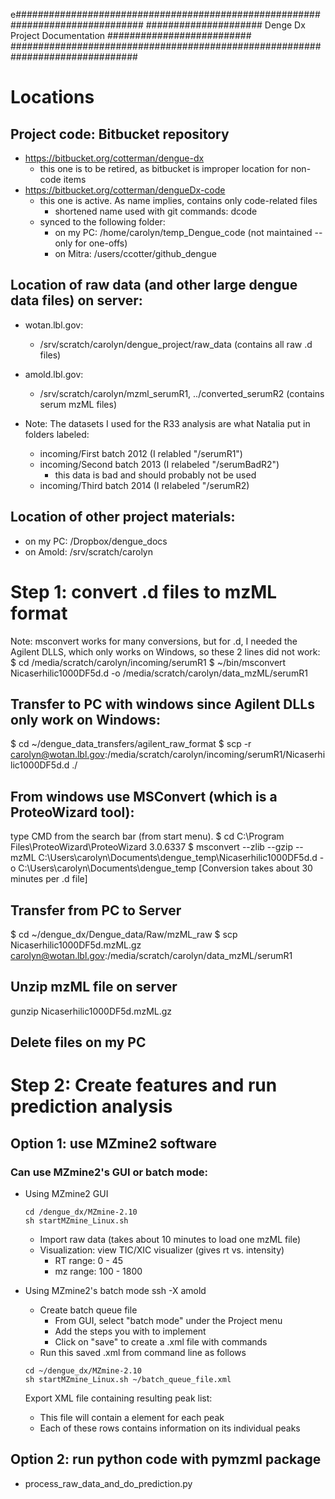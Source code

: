 e###############################################################################
##################### Denge Dx Project Documentation ##########################
###############################################################################

Locations
=========

## Project code: Bitbucket repository
* https://bitbucket.org/cotterman/dengue-dx 
    * this one is to be retired, as bitbucket is improper location for non-code items
* https://bitbucket.org/cotterman/dengueDx-code
    * this one is active. As name implies, contains only code-related files
        * shortened name used with git commands: dcode
    * synced to the following folder:
        * on my PC: /home/carolyn/temp_Dengue_code (not maintained -- only for one-offs)
        * on Mitra: /users/ccotter/github_dengue


## Location of raw data (and other large dengue data files) on server: 
* wotan.lbl.gov: 
    * /srv/scratch/carolyn/dengue_project/raw_data (contains all raw .d files)
* amold.lbl.gov:
    * /srv/scratch/carolyn/mzml_serumR1, ../converted_serumR2 (contains serum mzML files)

* Note: The datasets I used for the R33 analysis are what Natalia put in folders labeled:
    * incoming/First batch 2012 (I relabled "/serumR1")
    * incoming/Second batch 2013 (I relabeled "/serumBadR2")
        * this data is bad and should probably not be used
    * incoming/Third batch 2014 (I relabeled "/serumR2)

## Location of other project materials:
* on my PC: /Dropbox/dengue_docs 
* on Amold: /srv/scratch/carolyn


Step 1: convert .d files to mzML format 
========================================

Note: msconvert works for many conversions, but for .d, I needed the Agilent DLLS, which only works on Windows, so these 2 lines did not work:
  $ cd /media/scratch/carolyn/incoming/serumR1
  $ ~/bin/msconvert Nicaserhilic1000DF5d.d -o /media/scratch/carolyn/data_mzML/serumR1

## Transfer to PC with windows since Agilent DLLs only work on Windows:
$ cd ~/dengue_data_transfers/agilent_raw_format
$ scp -r carolyn@wotan.lbl.gov:/media/scratch/carolyn/incoming/serumR1/Nicaserhilic1000DF5d.d ./

## From windows use MSConvert (which is a ProteoWizard tool):
type CMD from the search bar (from start menu).
$ cd C:\Program Files\ProteoWizard\ProteoWizard 3.0.6337
$ msconvert --zlib --gzip --mzML C:\Users\carolyn\Documents\dengue_temp\Nicaserhilic1000DF5d.d -o C:\Users\carolyn\Documents\dengue_temp
[Conversion takes about 30 minutes per .d file]

## Transfer from PC to Server
$ cd ~/dengue_dx/Dengue_data/Raw/mzML_raw
$ scp Nicaserhilic1000DF5d.mzML.gz carolyn@wotan.lbl.gov:/media/scratch/carolyn/data_mzML/serumR1

## Unzip mzML file on server
gunzip Nicaserhilic1000DF5d.mzML.gz

## Delete files on my PC



Step 2: Create features and run prediction analysis
===================================================

## Option 1: use MZmine2 software

### Can use MZmine2's GUI or batch mode:

* Using MZmine2 GUI
    ```
    cd /dengue_dx/MZmine-2.10
    sh startMZmine_Linux.sh
    ```
    * Import raw data (takes about 10 minutes to load one mzML file)
    * Visualization: view TIC/XIC visualizer (gives rt vs. intensity) 
       * RT range: 0 - 45
       * mz range: 100 - 1800

* Using MZmine2's batch mode
    ssh -X amold

    * Create batch queue file
       * From GUI, select "batch mode" under the Project menu
       * Add the steps you with to implement
       * Click on "save" to create a .xml file with commands
    * Run this saved .xml from command line as follows
    ```
    cd ~/dengue_dx/MZmine-2.10
    sh startMZmine_Linux.sh ~/batch_queue_file.xml
    ```
    Export XML file containing resulting peak list:
    * This file will contain a <row> element for each peak
    * Each of these rows contains information on its individual peaks

## Option 2: run python code with pymzml package

* process_raw_data_and_do_prediction.py